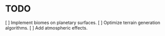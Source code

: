 # TODO

[ ] Implement biomes on planetary surfaces.
[ ] Optimize terrain generation algorithms.
[ ] Add atmospheric effects.